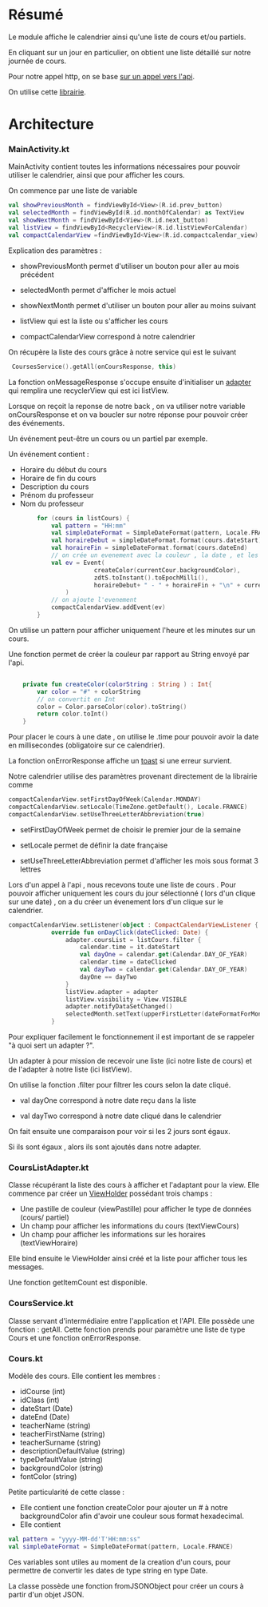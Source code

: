 # Résumé
Le module affiche le calendrier ainsi qu'une liste de cours et/ou partiels.

En cliquant sur un jour en particulier, on obtient une liste détaillé sur notre journée de cours.

Pour notre appel http, on se base [sur un appel vers l'api](http://idboard.net:9000/student-api/Courses/courses-in-dates/66/2019-10-01/2020-07-01).

On utilise cette [librairie](https://github.com/SundeepK/CompactCalendarView).


# Architecture

<h3><a name="mainActivity">MainActivity.kt</a></h3>

MainActivity contient toutes les informations nécessaires pour pouvoir utiliser le calendrier, ainsi que pour afficher les cours.

On commence par une liste de variable
```kotlin
val showPreviousMonth = findViewById<View>(R.id.prev_button)
val selectedMonth = findViewById(R.id.monthOfCalendar) as TextView
val showNextMonth = findViewById<View>(R.id.next_button)
val listView = findViewById<RecyclerView>(R.id.listViewForCalendar)
val compactCalendarView =findViewById<View>(R.id.compactcalendar_view) as CompactCalendarView
```
Explication des paramètres :
- showPreviousMonth permet d'utiliser un bouton pour aller au mois précédent

- selectedMonth permet d'afficher le mois actuel

- showNextMonth permet d'utiliser un bouton pour aller au moins suivant

- listView qui est la liste ou s'afficher les cours

- compactCalendarView correspond à notre calendrier


On récupère la liste des cours grâce à notre service qui est le suivant
```kotlin
 CoursesService().getAll(onCoursResponse, this)
```
La fonction onMessageResponse s'occupe ensuite d'initialiser un [adapter](#coursListadapter) qui remplira une recyclerView qui est ici listView.

Lorsque on reçoit la reponse de notre back , on va utiliser notre variable onCoursResponse et on va boucler sur notre réponse pour pouvoir créer des événements.

Un événement peut-être un cours ou un partiel par exemple.

Un événement contient :
- Horaire du début du cours
- Horaire de fin du cours
- Description du cours
- Prénom du professeur
- Nom du professeur

```kotlin       
        for (cours in listCours) {
            val pattern = "HH:mm"
            val simpleDateFormat = SimpleDateFormat(pattern, Locale.FRANCE)
            val horaireDebut = simpleDateFormat.format(cours.dateStart)
            val horaireFin = simpleDateFormat.format(cours.dateEnd)
            // on crée un evenement avec la couleur , la date , et les informations necessaires
            val ev = Event(
                        createColor(currentCour.backgroundColor),
                        zdtS.toInstant().toEpochMilli(),
                        horaireDebut+ " - " + horaireFin + "\n" + currentCour.label + "\n" + currentCour.teacherDetails.firstName + " " + currentCour.teacherDetails.lastName
                )
            // on ajoute l'evenement
            compactCalendarView.addEvent(ev)
        }
```
On utilise un pattern pour afficher uniquement l'heure et les minutes sur un cours.

Une fonction permet de créer la couleur par rapport au String envoyé par l'api.

```kotlin

    private fun createColor(colorString : String ) : Int{
        var color = "#" + colorString
        // on convertit en Int
        color = Color.parseColor(color).toString()
        return color.toInt()
    }

```

Pour placer le cours à une date , on utilise le .time pour pouvoir avoir la date en millisecondes (obligatoire sur ce calendrier).

La fonction onErrorResponse affiche un [toast](https://developer.android.com/guide/topics/ui/notifiers/toasts) si une erreur survient.

Notre calendrier utilise des paramètres provenant directement de la librairie comme 

```kotlin
compactCalendarView.setFirstDayOfWeek(Calendar.MONDAY)
compactCalendarView.setLocale(TimeZone.getDefault(), Locale.FRANCE)
compactCalendarView.setUseThreeLetterAbbreviation(true)
```
- setFirstDayOfWeek permet de choisir le premier jour de la semaine

- setLocale permet de définir la date française

- setUseThreeLetterAbbreviation permet d'afficher les mois sous format 3 lettres

Lors d'un appel à l'api , nous recevons toute une liste de cours
.
Pour pouvoir afficher uniquement les cours du jour sélectionné ( lors d'un clique sur une date) , on a du créer un évenement lors d'un clique sur le calendrier.

```kotlin
compactCalendarView.setListener(object : CompactCalendarViewListener {
            override fun onDayClick(dateClicked: Date) {
                adapter.coursList = listCours.filter {
                    calendar.time = it.dateStart
                    val dayOne = calendar.get(Calendar.DAY_OF_YEAR)
                    calendar.time = dateClicked
                    val dayTwo = calendar.get(Calendar.DAY_OF_YEAR)
                    dayOne == dayTwo
                }
                listView.adapter = adapter
                listView.visibility = View.VISIBLE
                adapter.notifyDataSetChanged()
                selectedMonth.setText(upperFirstLetter(dateFormatForMonth.format(dateClicked)))
            }
```
Pour expliquer facilement le fonctionnement il est important de se rappeler "à quoi sert un adapter ?".

Un adapter à pour mission de recevoir une liste (ici notre liste de cours) et de l'adapter à notre liste  (ici listView).

On utilise la fonction .filter pour filtrer les cours selon la date cliqué.

 - val dayOne correspond à notre date reçu dans la liste

 - val dayTwo correspond à notre date cliqué dans le calendrier

On fait ensuite une comparaison pour voir si les 2 jours sont égaux.

Si ils sont égaux , alors ils sont ajoutés dans notre adapter.

<h3><a name="coursListadapter">CoursListAdapter.kt</a></h3>

Classe récupérant la liste des cours à afficher et l'adaptant pour la view. Elle commence par créer un [ViewHolder](https://developer.android.com/reference/kotlin/androidx/recyclerview/widget/RecyclerView.ViewHolder) possédant trois champs :
 - Une pastille de couleur (viewPastille) pour afficher le type de données (cours/ partiel)
 - Un champ pour afficher les informations du cours (textViewCours)
 - Un champ pour afficher les informations sur les horaires (textViewHoraire)

Elle bind ensuite le ViewHolder ainsi créé et la liste pour afficher tous les messages.

Une fonction getItemCount est disponible.

<h3><a name="coursService">CoursService.kt</a></h3>

Classe servant d'intermédiaire entre l'application et l'API. Elle possède une fonction : getAll. Cette fonction prends pour paramètre une liste de type Cours et une fonction onErrorResponse.

<h3><a name="coursClass">Cours.kt</a></h3>

Modèle des cours. Elle contient les membres :

* idCourse (int)
* idClass (int)
* dateStart (Date)
* dateEnd (Date)
* teacherName (string)
* teacherFirstName (string)
* teacherSurname (string)
* descriptionDefaultValue (string)
* typeDefaultValue (string)
* backgroundColor (string)
* fontColor (string)

Petite particularité de cette classe :

- Elle contient une fonction createColor pour ajouter un # à notre backgroundColor afin d'avoir une couleur sous format hexadecimal.
- Elle contient
```kotlin       
val pattern = "yyyy-MM-dd'T'HH:mm:ss"
val simpleDateFormat = SimpleDateFormat(pattern, Locale.FRANCE)
```
Ces variables sont utiles au moment de la creation d'un cours, pour permettre de convertir les dates de type string en type Date.

La classe possède une fonction fromJSONObject pour créer un cours à partir d'un objet JSON.

